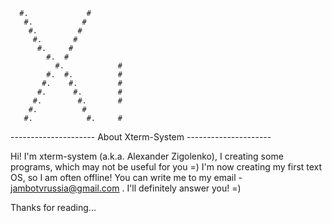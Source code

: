       #.             #
       #.           #
        #.         #
         #.       #
          #.     #
            #.  #
              #.            #
            #.  #.          #
           #.    #.         #
          #.      #.        #
         #.        #.       #
        #.          #
       #.            #.     #

--------------------- About Xterm-System ---------------------

Hi! I'm xterm-system (a.k.a. Alexander Zigolenko), I creating
some programs, which may not be useful for you =)
I'm now creating my first text OS, so I am often offline!
You can write me to my email - jambotvrussia@gmail.com .
I'll definitely answer you! =)

Thanks for reading...
